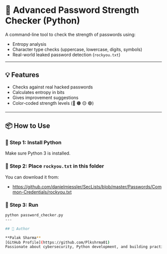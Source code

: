 # 🔐 Advanced Password Strength Checker (Python)

A command-line tool to check the strength of passwords using:
- Entropy analysis
- Character type checks (uppercase, lowercase, digits, symbols)
- Real-world leaked password detection (`rockyou.txt`)

---

## 💡 Features
- Checks against real hacked passwords
- Calculates entropy in bits
- Gives improvement suggestions
- Color-coded strength levels (🔴 🟠 🟡 🟢)

---

## 📦 How to Use

### 🔁 Step 1: Install Python
Make sure Python 3 is installed.

### 🔁 Step 2: Place `rockyou.txt` in this folder
You can download it from:
- https://github.com/danielmiessler/SecLists/blob/master/Passwords/Common-Credentials/rockyou.txt

### 🔁 Step 3: Run
```bash
python password_checker.py
---

## 👤 Author

**Palak Sharma**  
[GitHub Profile](https://github.com/Plkshrma01)  
Passionate about cybersecurity, Python development, and building practical tools that solve real problems.
